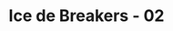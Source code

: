 ---
layout: videojs
title: Ice de Breakers - 02
description: >+
    Translated by @sasori39883522
lang: en
plink: https://hinatacampaign.github.io/ice-de-breakers-02.html
subtitles: 日向坂46ICE DE BREAKERSBREAK 02乾いた体を氷でブレイクアイスボックス.en.vtt
video_url: http://www.youtube.com/watch?v=Prr9iVVyBzU
thumbnail: https://i.ytimg.com/vi/Prr9iVVyBzU/maxresdefault.jpg
---